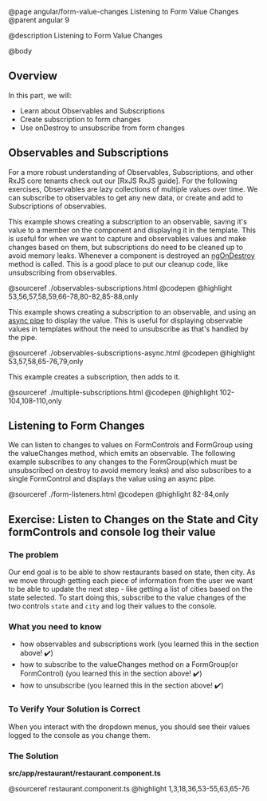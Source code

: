 @page angular/form-value-changes Listening to Form Value Changes
@parent angular 9

@description Listening to Form Value Changes

@body

## Overview

In this part, we will:

- Learn about Observables and Subscriptions
- Create subscription to form changes
- Use onDestroy to unsubscribe from form changes

## Observables and Subscriptions

For a more robust understanding of Observables, Subscriptions, and other RxJS core tenants check out our [RxJS RxJS guide]. For the following exercises, Observables are lazy collections of multiple values over time. We can subscribe to observables to get any new data, or create and add to Subscriptions of observables.

This example shows creating a subscription to an observable, saving it's value to a member on the component and displaying it in the template. This is useful for when we want to capture and observables values and make changes based on them, but subscriptions do need to be cleaned up to avoid memory leaks. Whenever a component is destroyed an <a href="https://angular.io/api/core/OnDestroy" target="_blank">ngOnDestroy</a> method is called. This is a good place to put our cleanup code, like unsubscribing from observables.

@sourceref ./observables-subscriptions.html
@codepen
@highlight 53,56,57,58,59,66-78,80-82,85-88,only

This example shows creating a subscription to an observable, and using an <a href="https://angular.io/api/common/AsyncPipe" target="_blank">async pipe</a> to display the value. This is useful for displaying observable values in templates without the need to unsubscribe as that's handled by the pipe. 

@sourceref ./observables-subscriptions-async.html
@codepen
@highlight 53,57,58,65-76,79,only

This example creates a subscription, then adds to it.

@sourceref ./multiple-subscriptions.html
@codepen
@highlight 102-104,108-110,only

## Listening to Form Changes

We can listen to changes to values on FormControls and FormGroup using the valueChanges method, which emits an observable. The following example subscribes to any changes to the FormGroup(which must be unsubscribed on destroy to avoid memory leaks) and also subscribes to a single FormControl and displays the value using an async pipe.

@sourceref ./form-listeners.html
@codepen
@highlight 82-84,only

## Exercise: Listen to Changes on the State and City formControls and console log their value

### The problem

Our end goal is to be able to show restaurants based on state, then city. As we move through getting each piece of information from the user we want to be able to update the next step - like getting a list of cities based on the state selected. To start doing this, subscribe to the value changes of the two controls `state` and `city` and log their values to the console.

### What you need to know

- how observables and subscriptions work (you learned this in the section above! ✔️)
- how to subscribe to the valueChanges method on a FormGroup(or FormControl) (you learned this in the section above! ✔️)
- how to unsubscribe (you learned this in the section above! ✔️)

### To Verify Your Solution is Correct

When you interact with the dropdown menus, you should see their values logged to the console as you change them.

### The Solution

__src/app/restaurant/restaurant.component.ts__

@sourceref restaurant.component.ts
@highlight 1,3,18,36,53-55,63,65-76

